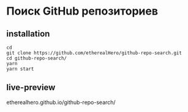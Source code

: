 # Поиск GitHub репозиториев

## installation

```
cd
git clone https://github.com/etherealHero/github-repo-search.git
cd github-repo-search/
yarn
yarn start
```
## live-preview
etherealhero.github.io/github-repo-search/
